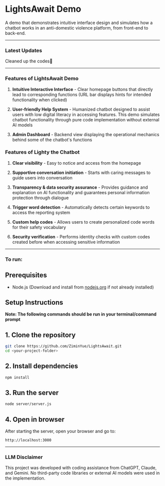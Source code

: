 # LightsAwait Demo
A demo that demonstrates intuitive interface design and simulates how a chatbot works in an anti-domestic violence platform, from front-end to back-end.

---

### Latest Updates

Cleaned up the codes🧹

---
### Features of LightsAwait Demo

1. **Intuitive Interactive Interface** - Clear homepage buttons that directly lead to corresponding functions (URL bar displays hints for intended functionality when clicked)

2. **User-friendly Help System** - Humanized chatbot designed to assist users with low digital literacy in accessing features. This demo simulates chatbot functionality through pure code implementation without external AI models

3. **Admin Dashboard** - Backend view displaying the operational mechanics behind some of the chatbot's functions



### Features of Lighty the Chatbot

1. **Clear visibility** - Easy to notice and access from the homepage
   
2. **Supportive conversation initiation** - Starts with caring messages to guide users into conversation
   
3. **Transparency & data security assurance** - Provides guidance and explanation on AI functionality and guarantees personal information protection through dialogue
   
4. **Trigger word detection** - Automatically detects certain keywords to access the reporting system
   
5. **Custom help codes** - Allows users to create personalized code words for their safety vocabulary
   
6. **Security verification** - Performs identity checks with custom codes created before when accessing sensitive information

---

### To run:

## Prerequisites
- Node.js (Download and install from [nodejs.org](https://nodejs.org/) if not already installed)

## Setup Instructions
**Note: The following commands should be run in your terminal/command prompt**

## 1. Clone the repository

```bash
git clone https://github.com/ZiminYue/LightsAwait.git
cd <your-project-folder>
```
## 2. Install dependencies

```bash
npm install
```
## 3. Run the server

```bash
node server/server.js
```
## 4. Open in browser

After starting the server, open your browser and go to:
```
http://localhost:3000
```

---

### LLM Disclaimer

This project was developed with coding assistance from ChatGPT, Claude, and Gemini. No third-party code libraries or external AI models were used in the implementation.
